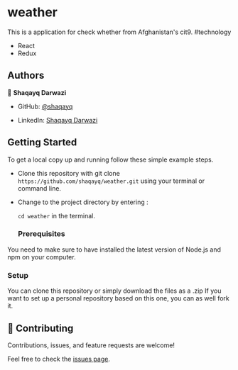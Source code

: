 # weather
This is a application for check whether from Afghanistan's cit9.
#technology 
- React
- Redux 
## Authors

👤 **Shaqayq Darwazi**

- GitHub: [@shaqayq](https://github.com/shaqayq)

- LinkedIn: [Shaqayq Darwazi](https://www.linkedin.com/in/shaqayq-darwazi-0a7487233//)

## Getting Started

To get a local copy up and running follow these simple example steps.

- Clone this repository with git clone `https://github.com/shaqayq/weather.git` using your terminal or command line.

- Change to the project directory by entering : <br>

  `cd weather` in the terminal.
  
  ### Prerequisites

You need to make sure to have installed the latest version of Node.js and npm on your computer.

### Setup

You can clone this repository or simply download the files as a .zip
If you want to set up a personal repository based on this one, you can as well fork it.

## 🤝 Contributing

Contributions, issues, and feature requests are welcome!

Feel free to check the [issues page](../../issues/).

